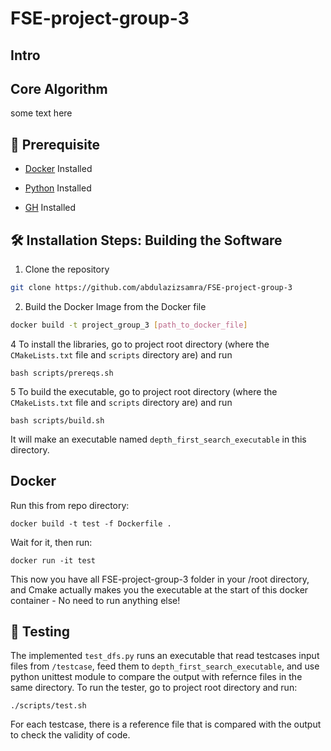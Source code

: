 # FSE-project-group-3
## Intro
## Core Algorithm
some text here

## 🦋 Prerequisite
- [Docker](https://www.docker.com/ "Docker") Installed
- [Python](https://www.python.org/ "Python") Installed

 

- [GH](https://cli.github.com/ "Github CLI") Installed
## 🛠️ Installation Steps: Building the Software

1. Clone the repository

```Bash
git clone https://github.com/abdulazizsamra/FSE-project-group-3
```

2. Build the Docker Image from the Docker file

```Bash
docker build -t project_group_3 [path_to_docker_file]
```
 4 To install the libraries, go to project root directory 
(where the ``CMakeLists.txt`` file and ``scripts`` directory are)
and run
```
bash scripts/prereqs.sh
```
5 To build the executable, go to project root directory 
(where the ``CMakeLists.txt`` file and ``scripts`` directory are)
and run
```
bash scripts/build.sh
```
It will make an executable named ``depth_first_search_executable`` in this directory.

## Docker
Run this from repo directory:
```shell
docker build -t test -f Dockerfile .
```
Wait for it, then run:
```shell
docker run -it test
```
This now you have all FSE-project-group-3 folder in your /root directory, and Cmake actually makes you the executable at the start of this docker container - No need to run anything else!

## 👷 Testing
The implemented `test_dfs.py` runs an executable that read testcases input files from `/testcase`, feed them to ``depth_first_search_executable``, and use python unittest module to compare the output with refernce files in the same directory. 
To run the tester, go to project root directory and run:
```shell
./scripts/test.sh
```
For each testcase, there is a reference file that is compared with the output to check the validity of code.
